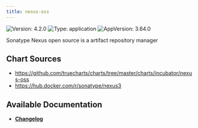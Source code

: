 ```yaml
---
title: nexus-oss
---
```


![Version: 4.2.0](https://img.shields.io/badge/Version-4.2.0-informational?style=flat-square) ![Type: application](https://img.shields.io/badge/Type-application-informational?style=flat-square) ![AppVersion: 3.64.0](https://img.shields.io/badge/AppVersion-3.64.0-informational?style=flat-square)

Sonatype Nexus open source is a artifact repository manager

## Chart Sources

- https://github.com/truecharts/charts/tree/master/charts/incubator/nexus-oss
- https://hub.docker.com/r/sonatype/nexus3

## Available Documentation

- [**Changelog**](./CHANGELOG.md)
